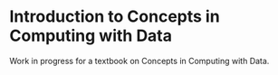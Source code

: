 # Introduction to Concepts in Computing with Data

Work in progress for a textbook on Concepts in Computing with Data.

